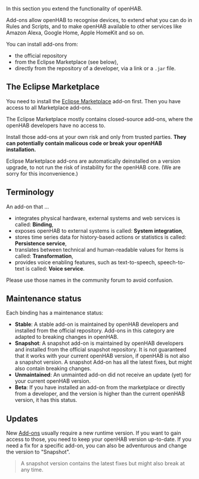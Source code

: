 In this section you extend the functionality of openHAB.

Add-ons allow openHAB to recognise devices, to extend what
you can do in Rules and Scripts, and to make openHAB
available to other services like Amazon Alexa, Google Home,
Apple HomeKit and so on.

You can install add-ons from:

* the official repository
* from the Eclipse Marketplace (see below),
* directly from the repository of a developer, via a link or a `.jar` file.

## The Eclipse Marketplace

You need to install the [Eclipse Marketplace](#filter=org.eclipse.marketplace) add-on first.
Then you have access to all Marketplace add-ons.

The Eclipse Marketplace mostly contains closed-source
add-ons, where the openHAB developers have no access to.

Install those add-ons at your own risk and only from trusted
parties. **They can potentially contain malicous code or break your openHAB installation.**

Eclipse Marketplace add-ons are automatically deinstalled
on a version upgrade, to not run the risk of instability
for the openHAB core. (We are sorry for this inconvenience.)

## Terminology

An add-on that ...

* integrates physical hardware, external systems and web services is called: **Binding**,
* exposes openHAB to external systems is called: **System integration**,
* stores time series data for history-based actions or statistics is called: **Persistence service**,
* translates between technical and human-readable values for Items is called: **Transformation**,
* provides voice enabling features, such as text-to-speech, speech-to-text is called: **Voice service**.

Please use those names in the community forum to avoid confusion.

## Maintenance status

Each binding has a maintenance status:

* **Stable**: A stable add-on is maintained by openHAB developers and installed from the official repository. Add-ons in this category are adapted to breaking changes in openHAB.
* **Snapshot**: A snapshot add-on is maintained by openHAB developers and installed from the official snapshot repository. It is not guaranteed that it works with your current openHAB version, if openHAB is not also a snapshot version. A snapshot Add-on has all the latest fixes, but might also contain breaking changes.
* **Unmaintained**: An unmainted add-on did not receive an update (yet) for your current openHAB version.
* **Beta**: If you have installed an add-on from the marketplace or directly from a developer, and the version is higher than the current openHAB version, it has this status.

## Updates

New [Add-ons](addons.html) usually require a new runtime version.
If you want to gain access to those, you need to keep your openHAB version
up-to-date. If you need a fix for a specific add-on, you can also
be adventurous and change the version to "Snapshot".

> A snapshot version contains the latest fixes but might also break at any time.
